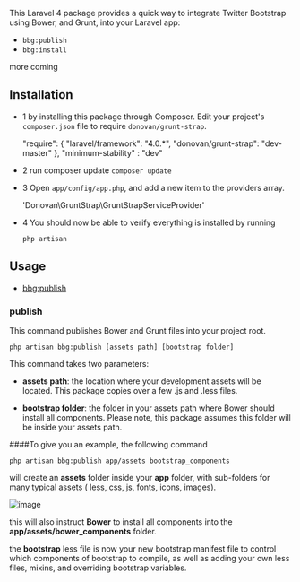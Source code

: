 This Laravel 4 package provides a quick way to integrate Twitter Bootstrap using Bower, and Grunt, into your Laravel app:

- `bbg:publish`
- `bbg:install`

more coming


## Installation

* 1 by installing this package through Composer. Edit your project's `composer.json` file to require `donovan/grunt-strap`.

	"require": {
		"laravel/framework": "4.0.*",
		"donovan/grunt-strap": "dev-master"
	},
	"minimum-stability" : "dev"


* 2 run composer update
 `composer update`



* 3 Open `app/config/app.php`, and add a new item to the providers array.

     'Donovan\GruntStrap\GruntStrapServiceProvider'

* 4 You should now be able to verify everything is installed by running

    `php artisan`
    
## Usage


- [bbg:publish](#publish)


### publish

This command publishes Bower and Grunt files into your project root. 

    php artisan bbg:publish [assets path] [bootstrap folder]
    
    
This command takes two parameters:

* **assets path**:  the location where your development assets will be located. This package copies over a few .js and .less files. 
 
* **bootstrap folder**:  the folder in your assets path where Bower should install all components. Please note, this package assumes this folder will be inside your assets path. 



####To give you an example, the following command 

	php artisan bbg:publish app/assets bootstrap_components
	
	
will create an **assets** folder inside your **app** folder, with sub-folders for many typical assets ( less, css, js, fonts, icons, images). 

![image](https://dl.dropboxusercontent.com/s/1e9wf6st8fv88pa/folder_assets.png)


this will also instruct **Bower** to install all components into the **app/assets/bower_components** folder. 

the **bootstrap** less file is now your new bootstrap manifest file to control which components of bootstrap to compile, as well as adding your own less files, mixins, and overriding bootstrap variables. 





